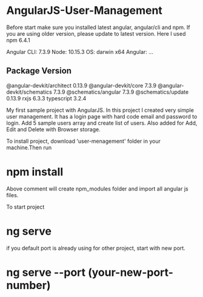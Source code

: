 # AngularJS-User-Management
Before start make sure you installed latest angular, angular/cli and npm. If you are using older version, please update to latest version.
Here I used
npm 6.4.1

Angular CLI: 7.3.9
Node: 10.15.3
OS: darwin x64
Angular: 
... 

Package                      Version
------------------------------------------------------
@angular-devkit/architect    0.13.9
@angular-devkit/core         7.3.9
@angular-devkit/schematics   7.3.9
@schematics/angular          7.3.9
@schematics/update           0.13.9
rxjs                         6.3.3
typescript                   3.2.4

My first sample project with AngularJS. In this project I created very simple user management. It has a login page with hard code email and password to login. Add 5 sample users array and create list of users. Also added for Add, Edit and Delete with Browser storage.

To install project, download 'user-menagement' folder in your machine.Then run
# npm install

Above comment will create npm_modules folder and import all angular js files.

To start project
# ng serve

if you default port is already using for other project, start with new port.
# ng serve --port (your-new-port-number)
  

